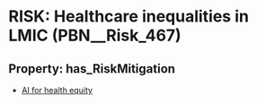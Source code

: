 # RISK: __Healthcare inequalities in LMIC__ (PBN__Risk_467)

## Property: has_RiskMitigation

* [AI for health equity](PBN__RiskMitigation_657)

